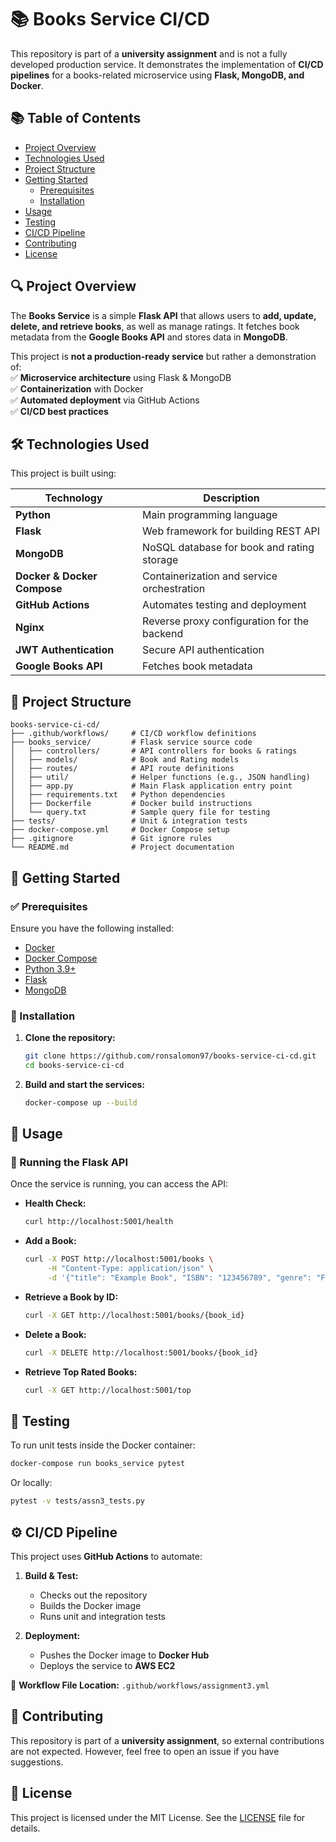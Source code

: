 # 📚 Books Service CI/CD  

This repository is part of a **university assignment** and is not a fully developed production service. It demonstrates the implementation of **CI/CD pipelines** for a books-related microservice using **Flask, MongoDB, and Docker**.

## 📚 Table of Contents  
- [Project Overview](#project-overview)  
- [Technologies Used](#technologies-used)  
- [Project Structure](#project-structure)  
- [Getting Started](#getting-started)  
  - [Prerequisites](#prerequisites)  
  - [Installation](#installation)  
- [Usage](#usage)  
- [Testing](#testing)  
- [CI/CD Pipeline](#cicd-pipeline)  
- [Contributing](#contributing)  
- [License](#license)  

## 🔍 Project Overview  

The **Books Service** is a simple **Flask API** that allows users to **add, update, delete, and retrieve books**, as well as manage ratings. It fetches book metadata from the **Google Books API** and stores data in **MongoDB**.  

This project is **not a production-ready service** but rather a demonstration of:  
✅ **Microservice architecture** using Flask & MongoDB  
✅ **Containerization** with Docker  
✅ **Automated deployment** via GitHub Actions  
✅ **CI/CD best practices**  

## 🛠️ Technologies Used  

This project is built using:  

| Technology  | Description |
|-------------|------------|
| **Python**  | Main programming language |
| **Flask**  | Web framework for building REST API |
| **MongoDB**  | NoSQL database for book and rating storage |
| **Docker & Docker Compose** | Containerization and service orchestration |
| **GitHub Actions** | Automates testing and deployment |
| **Nginx** | Reverse proxy configuration for the backend |
| **JWT Authentication** | Secure API authentication |
| **Google Books API** | Fetches book metadata |

## 📂 Project Structure  

```
books-service-ci-cd/
├── .github/workflows/     # CI/CD workflow definitions
├── books_service/         # Flask service source code
│   ├── controllers/       # API controllers for books & ratings
│   ├── models/            # Book and Rating models
│   ├── routes/            # API route definitions
│   ├── util/              # Helper functions (e.g., JSON handling)
│   ├── app.py             # Main Flask application entry point
│   ├── requirements.txt   # Python dependencies
│   ├── Dockerfile         # Docker build instructions
│   └── query.txt          # Sample query file for testing
├── tests/                 # Unit & integration tests
├── docker-compose.yml     # Docker Compose setup
├── .gitignore             # Git ignore rules
└── README.md              # Project documentation
```

## 🚀 Getting Started  

### ✅ Prerequisites  

Ensure you have the following installed:  
- [Docker](https://www.docker.com/get-started)  
- [Docker Compose](https://docs.docker.com/compose/install/)  
- [Python 3.9+](https://www.python.org/downloads/)  
- [Flask](https://flask.palletsprojects.com/)  
- [MongoDB](https://www.mongodb.com/)  

### 🔧 Installation  

1. **Clone the repository:**  

   ```bash
   git clone https://github.com/ronsalomon97/books-service-ci-cd.git
   cd books-service-ci-cd
   ```

2. **Build and start the services:**  

   ```bash
   docker-compose up --build
   ```

## 📌 Usage  

### 🎯 Running the Flask API  

Once the service is running, you can access the API:  

- **Health Check:**  
  ```bash
  curl http://localhost:5001/health
  ```

- **Add a Book:**  
  ```bash
  curl -X POST http://localhost:5001/books \
       -H "Content-Type: application/json" \
       -d '{"title": "Example Book", "ISBN": "123456789", "genre": "Fiction"}'
  ```

- **Retrieve a Book by ID:**  
  ```bash
  curl -X GET http://localhost:5001/books/{book_id}
  ```

- **Delete a Book:**  
  ```bash
  curl -X DELETE http://localhost:5001/books/{book_id}
  ```

- **Retrieve Top Rated Books:**  
  ```bash
  curl -X GET http://localhost:5001/top
  ```

## 🤖 Testing  

To run unit tests inside the Docker container:  

```bash
docker-compose run books_service pytest
```

Or locally:  

```bash
pytest -v tests/assn3_tests.py
```

## ⚙️ CI/CD Pipeline  

This project uses **GitHub Actions** to automate:  

1. **Build & Test:**  
   - Checks out the repository  
   - Builds the Docker image  
   - Runs unit and integration tests  

2. **Deployment:**  
   - Pushes the Docker image to **Docker Hub**  
   - Deploys the service to **AWS EC2**  

📌 **Workflow File Location:** `.github/workflows/assignment3.yml`  

## 🤝 Contributing  

This repository is part of a **university assignment**, so external contributions are not expected. However, feel free to open an issue if you have suggestions.  

## 📝 License  

This project is licensed under the MIT License. See the [LICENSE](LICENSE) file for details.


